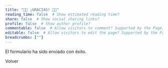 ```yaml
---
title: "🙏🏼 ¡GRACIAS! 🙏🏼"
reading_time: false  # Show estimated reading time?
share: false  # Show social sharing links?
profile: false  # Show author profile?
commentable: false  # Allow visitors to comment? Supported by the Page, Post, and Docs content types.
editable: false  # Allow visitors to edit the page? Supported by the Page, Post, and Docs content types.
breadcrumbs: [""]
---
```


El formulario ha sido enviado con éxito.

<a onclick="window.history.back()" class="btn btn-primary px-3 py-3">Volver</a>